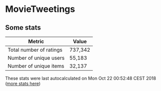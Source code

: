 # MovieTweetings
## Some stats

Metric | Value
--- | ---
Total number of ratings                 | 737,342
Number of unique users                  | 55,183
Number of unique items                  | 32,137
These stats were last autocalculated on Mon Oct 22 00:52:48 CEST 2018  ([more stats here](./stats.md))

